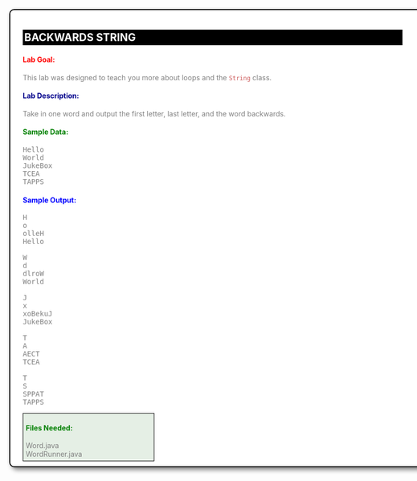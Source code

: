 <style>
* {width: 800px; color: grey;}
#body {background-color: rgb(255, 255, 255); padding: 10px 25px; border: 2px solid black; box-shadow: 5px 5px 10px; border-radius: 10px;} 
#goal, #desc {white-space: normal; width: 750px;} 
pre {width: 600px;}
code {color: indianred;}
#title {background-color: black; color: white; width: 750px; padding: 3px;} 
#goalHead {color: red;}
#descHead {color: darkblue;} 
#dataHead {color: green;} 
#outHead {color: blue;} 
#algoHead {color: blue;}
#filesBox {width: 250px; border: 1px solid black; padding: 0 5px 5px 5px; background-color: rgba(0, 100, 0, 0.1);} 
#filesHead {color: green;} 
</style>
<div id='body'>
<h2 id='title'>
BACKWARDS STRING
</h2>
<h4 id='goalHead'>Lab Goal:</h4>
<div id='goal'>
This lab was designed to teach you more about loops and the <code>String</code> class.
</div>
<h4 id='descHead'>Lab Description:</h4>
<div id='desc'>
Take in one word and output the first letter, last letter, and the word backwards.
</div>
<h4 id='dataHead'>Sample Data:</h4>
<pre>
Hello
World
JukeBox
TCEA
TAPPS
</pre>
<h4 id='outHead'>Sample Output:</h4>
<pre>
H
o
olleH
Hello
&nbsp;
W
d
dlroW
World
&nbsp;
J
x
xoBekuJ
JukeBox
&nbsp;
T
A 
AECT 
TCEA
&nbsp;
T
S 
SPPAT 
TAPPS
</pre>
<div id='filesBox'><h4 id='filesHead'>Files Needed:</h4>
Word.java<br />
WordRunner.java
</div>
</div>
<br /><br />
